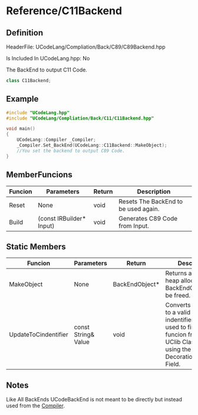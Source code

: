 # Reference/C11Backend

## Definition
HeaderFile: UCodeLang/Compliation/Back/C89/C89Backend.hpp

Is Included In UCodeLang.hpp: No

The BackEnd to output C11 Code.
```cpp
class C11Backend;
```
## Example

```cpp
#include "UCodeLang.hpp"
#include "UCodeLang/Compliation/Back/C11/C11Backend.hpp"

void main()
{
    UCodeLang::Compiler _Compiler;
    _Compiler.Set_BackEnd(UCodeLang::C11Backend::MakeObject);
    //You set the backend to output C89 Code.
}

```

## MemberFuncions
| Funcion | Parameters | Return | Description |
|--- |--- |--- | --- |
Reset | None | void | Resets The BackEnd to be used again.
Build | (const IRBuilder* Input) | void | Generates C89 Code from Input.

## Static Members
| Funcion | Parameters | Return | Description |
|--- |--- |--- | --- |
| MakeObject | None | BackEndObject* | Returns a pointer heap allocated to a BackEndObject.Must be freed.
UpdateToCindentifier | const String& Value | void | Converts a identifier to a valid C89 indentifier.can be used to find a funcion from the UClib ClassMethod using the DecorationName Field.
## Notes

Like All BackEnds UCodeBackEnd is not meant to be directly but instead used from the [Compiler](../Compiler/Compiler.md).
